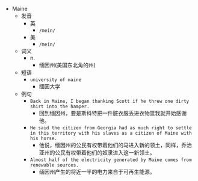 - Maine
  - 发音
    - 英
      - `/mein/`
    - 美
      - `/mein/`
  - 词义
    - n.
      - 缅因州(美国东北角的州)
  - 短语
    - `university of maine`
      - 缅因大学 
  - 例句
    - `Back in Maine, I began thanking Scott if he threw one dirty shirt into the hamper.`
      - 回到缅因州，要是斯科特把一件脏衣服丢进衣物篮我就开始感谢他。
    - `He said the citizen from Georgia had as much right to settle in this territory with his slaves as a citizen of Maine with his horse.`
      - 他说，缅因州的公民有权带着他们的马进入新的领土，同样，乔治亚州的公民有权带着他们的奴隶进入这一新领土。
    - `Almost half of the electricity generated by Maine comes from renewable sources.`
      - 缅因州产生的将近一半的电力来自于可再生能源。

